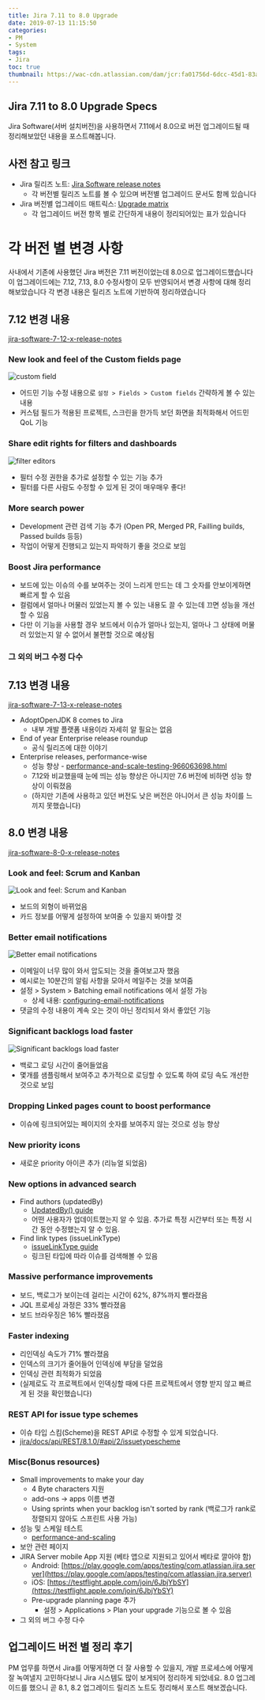 ```yaml
---
title: Jira 7.11 to 8.0 Upgrade
date: 2019-07-13 11:15:50
categories:
- PM
- System
tags:
- Jira
toc: true
thumbnail: https://wac-cdn.atlassian.com/dam/jcr:fa01756d-6dcc-45d1-83ab-696fbfeb074f/Jira-icon-blue.svg?cdnVersion=696
---
```


## Jira 7.11 to 8.0 Upgrade Specs

Jira Software(서버 설치버전)을 사용하면서 7.11에서 8.0으로 버전 업그레이드될 때
정리해보았던 내용을 포스트해봅니다.

## 사전 참고 링크

- Jira 릴리즈 노트: [Jira Software release notes](https://confluence.atlassian.com/jirasoftware/jira-software-release-notes-776821069.html)
  - 각 버전별 릴리즈 노트를 볼 수 있으며 버전별 업그레이드 문서도 함께 있습니다
- Jira 버전별 업그레이드 매트릭스: [Upgrade matrix](https://confluence.atlassian.com/adminjiraserver/upgrade-matrix-966063322.html)
  - 각 업그레이드 버전 항목 별로 간단하게 내용이 정리되어있는 표가 있습니다

# 각 버전 별 변경 사항

사내에서 기존에 사용했던 Jira 버전은 7.11 버전이었는데 8.0으로 업그레이드했습니다
이 업그레이드에는 7.12, 7.13, 8.0 수정사항이 모두 반영되어서 변경 사항에 대해 정리해보았습니다
각 변경 내용은 릴리즈 노트에 기반하여 정리하였습니다

## 7.12 변경 내용

[jira-software-7-12-x-release-notes](https://confluence.atlassian.com/jirasoftware/jira-software-7-12-x-release-notes-953676636.html)

### New look and feel of the Custom fields page

![custom field](https://confluence.atlassian.com/jirasoftware/files/953676636/955184240/3/1534154413740/custom.png)
- 어드민 기능 수정 내용으로 `설정 > Fields > Custom fields` 간략하게 볼 수 있는 내용
- 커스텀 필드가 적용된 프로젝트, 스크린을 한가득 보던 화면을 최적화해서 어드민 QoL 기능

### Share edit rights for filters and dashboards

![filter editors](https://confluence.atlassian.com/jirasoftware/files/953676636/955176570/3/1533817120715/filters_relnotes.png)
- 필터 수정 권한을 추가로 설정할 수 있는 기능 추가
- 필터를 다른 사람도 수정할 수 있게 된 것이 매우매우 좋다!

### More search power

- Development 관련 검색 기능 추가 (Open PR, Merged PR, Failling builds, Passed builds 등등)
- 작업이 어떻게 진행되고 있는지 파악하기 좋을 것으로 보임

### Boost Jira performance

- 보드에 있는 이슈의 수를 보여주는 것이 느리게 만드는 데 그 숫자를 안보이게하면 빠르게 할 수 있음
- 컬럼에서 얼마나 머물러 있었는지 볼 수 있는 내용도 끌 수 있는데 끄면 성능을 개선할 수 있음
- 다만 이 기능을 사용할 경우 보드에서 이슈가 얼마나 있는지, 얼마나 그 상태에 머물러 있었는지 알 수 없어서 불편할 것으로 예상됨

### 그 외의 버그 수정 다수

## 7.13 변경 내용

[jira-software-7-13-x-release-notes](https://confluence.atlassian.com/jirasoftware/jira-software-7-13-x-release-notes-957981568.html)

- AdoptOpenJDK 8 comes to Jira
  - 내부 개발 플랫폼 내용이라 자세히 알 필요는 없음
- End of year Enterprise release roundup
  - 공식 릴리즈에 대한 이야기
- Enterprise releases, performance-wise
  - 성능 향상 - [performance-and-scale-testing-966063698.html](https://confluence.atlassian.com/adminjiraserver0713/performance-and-scale-testing-966063698.html)
  - 7.12와 비교했을때 눈에 띄는 성능 향상은 아니지만 7.6 버전에 비하면 성능 향상이 이뤄졌음
  - (하지만 기존에 사용하고 있던 버전도 낮은 버전은 아니어서 큰 성능 차이를 느끼지 못했습니다)

## 8.0 변경 내용

[jira-software-8-0-x-release-notes](https://confluence.atlassian.com/jirasoftware/jira-software-8-0-x-release-notes-957981626.html)

### Look and feel: Scrum and Kanban

![Look and feel: Scrum and Kanban](https://confluence.atlassian.com/jirasoftware/files/957981626/964981997/3/1550749827559/boards.png)
- 보드의 외형이 바뀌었음
- 카드 정보를 어떻게 설정하여 보여줄 수 있을지 봐야할 것

### Better email notifications

![Better email notifications](https://confluence.atlassian.com/jirasoftware/files/957981626/964981972/3/1550749827217/email.png)
- 이메일이 너무 많이 와서 압도되는 것을 줄여보고자 했음
- 예시로는 10분간의 알림 사항을 모아서 메일주는 것을 보여줌
- 설정 > System > Batching email notifications 에서 설정 가능
  - 상세 내용: [configuring-email-notifications](https://confluence.atlassian.com/adminjiraserver/configuring-email-notifications-938847633.html)
- 댓글의 수정 내용이 계속 오는 것이 아닌 정리되서 와서 좋았던 기능

### Significant backlogs load faster

![Significant backlogs load faster](https://confluence.atlassian.com/jirasoftware/files/957981626/960698183/3/1550749826625/Screen+Shot+2018-10-29+at+11.41.27.png)
- 백로그 로딩 시간이 줄어들었음
- 몇개를 샘플링해서 보여주고 추가적으로 로딩할 수 있도록 하여 로딩 속도 개선한 것으로 보임

### Dropping Linked pages count to boost performance

- 이슈에 링크되어있는 페이지의 숫자를 보여주지 않는 것으로 성능 향상

### New priority icons

- 새로운 priority 아이콘 추가 (리뉴얼 되었음)

### New options in advanced search

- Find authors (updatedBy)
  - [UpdatedBy() guide](https://confluence.atlassian.com/jirasoftwareserver/advanced-searching-functions-reference-939938746.html#Advancedsearching-functionsreference-approverupdatedBy())
  - 어떤 사용자가 업데이트했는지 알 수 있음. 추가로 특정 시간부터 또는 특정 시간 동안 수정했는지 알 수 있음.
- Find link types (issueLinkType)
  - [issueLinkType guide](https://confluence.atlassian.com/jirasoftwareserver/advanced-searching-fields-reference-939938743.html#Advancedsearching-fieldsreference-issuelinktypeIssuelinktype)
  - 링크된 타입에 따라 이슈를 검색해볼 수 있음

### Massive performance improvements

- 보드, 백로그가 보이는데 걸리는 시간이 62%, 87%까지 빨라졌음
- JQL 프로세싱 과정은 33% 빨라졌음
- 보드 브라우징은 16% 빨라졌음

### Faster indexing

- 리인덱싱 속도가 71% 빨라졌음
- 인덱스의 크기가 줄어들어 인덱싱에 부담을 덜었음
- 인덱싱 관련 최적화가 되었음
- (실제로도 각 프로젝트에서 인덱싱할 때에 다른 프로젝트에서 영향 받지 않고 빠르게 된 것을 확인했습니다)

### REST API for issue type schemes

- 이슈 타입 스킴(Scheme)을 REST API로 수정할 수 있게 되었습니다.
- [jira/docs/api/REST/8.1.0/#api/2/issuetypescheme](https://docs.atlassian.com/software/jira/docs/api/REST/8.1.0/#api/2/issuetypescheme)

### Misc(Bonus resources)

- Small improvements to make your day
  - 4 Byte characters 지원
  - add-ons → apps 이름 변경
  - Using sprints when your backlog isn't sorted by rank (백로그가 rank로 정렬되지 않아도 스프린트 사용 가능)
- 성능 및 스케일 테스트
  - [performance-and-scaling](https://confluence.atlassian.com/adminjiraserver/performance-and-scaling-965568705.html)
- 보안 관련 페이지
- JIRA Server mobile App 지원 (베타 앱으로 지원되고 있어서 베타로 깔아야 함)
  - Android: [https://play.google.com/apps/testing/com.atlassian.jira.server](https://play.google.com/apps/testing/com.atlassian.jira.server)
  - iOS: [https://testflight.apple.com/join/6JbjYbSY](https://testflight.apple.com/join/6JbjYbSY)
  - Pre-upgrade planning page 추가
    - 설정 > Applications > Plan your upgrade 기능으로 볼 수 있음
- 그 외의 버그 수정 다수

## 업그레이드 버전 별 정리 후기

PM 업무를 하면서 Jira를 어떻게하면 더 잘 사용할 수 있을지, 개발 프로세스에 어떻게 잘 녹여낼지
고민하다보니 Jira 시스템도 많이 보게되어 정리하게 되었네요.
8.0 업그레이드를 했으니 곧 8.1, 8.2 업그레이드 릴리즈 노트도 정리해서 포스트 해보겠습니다.

